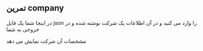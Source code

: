 تمرین company
- 
در اینجا شما یک فایل json را وارد می کنید و در آن اطلاعات یک شرکت نوشته شده و در خروجی به شما


مشخصات آن شرکت نمایش می دهد 